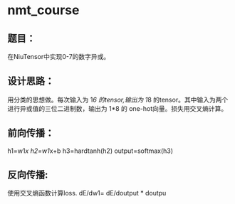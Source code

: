 # nmt_course
## 题目：

  在NiuTensor中实现0-7的数字异或。
  
## 设计思路：

  用分类的思想做。每次输入为 1*6 的tensor,输出为 1*8 的tensor。其中输入为两个进行异或值的三位二进制数，输出为 1*8 的 one-hot向量。损失用交叉熵计算。
  
## 前向传播：

  h1=w1*x
  h2=w1*x+b
  h3=hardtanh(h2)
  output=softmax(h3)
  
## 反向传播:

  使用交叉熵函数计算loss.
  dE/dw1= dE/doutput * doutpu


